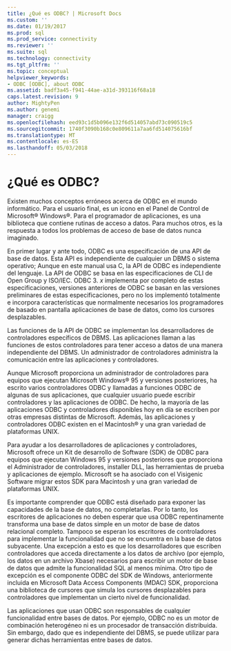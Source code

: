 ```yaml
---
title: ¿Qué es ODBC? | Microsoft Docs
ms.custom: ''
ms.date: 01/19/2017
ms.prod: sql
ms.prod_service: connectivity
ms.reviewer: ''
ms.suite: sql
ms.technology: connectivity
ms.tgt_pltfrm: ''
ms.topic: conceptual
helpviewer_keywords:
- ODBC [ODBC], about ODBC
ms.assetid: badf3a45-f941-44ae-a31d-393116f68a18
caps.latest.revision: 9
author: MightyPen
ms.author: genemi
manager: craigg
ms.openlocfilehash: eed93c1d5b096e132f6d514057abd73c090519c5
ms.sourcegitcommit: 1740f3090b168c0e809611a7aa6fd514075616bf
ms.translationtype: MT
ms.contentlocale: es-ES
ms.lasthandoff: 05/03/2018
---
```

# <a name="what-is-odbc"></a>¿Qué es ODBC?
Existen muchos conceptos erróneos acerca de ODBC en el mundo informático. Para el usuario final, es un icono en el Panel de Control de Microsoft® Windows®. Para el programador de aplicaciones, es una biblioteca que contiene rutinas de acceso a datos. Para muchos otros, es la respuesta a todos los problemas de acceso de base de datos nunca imaginado.  
  
 En primer lugar y ante todo, ODBC es una especificación de una API de base de datos. Esta API es independiente de cualquier un DBMS o sistema operativo; Aunque en este manual usa C, la API de ODBC es independiente del lenguaje. La API de ODBC se basa en las especificaciones de CLI de Open Group y ISO/IEC. ODBC 3. *x* implementa por completo de estas especificaciones, versiones anteriores de ODBC se basan en las versiones preliminares de estas especificaciones, pero no los implementó totalmente e incorpora características que normalmente necesarios los programadores de basado en pantalla aplicaciones de base de datos, como los cursores desplazables.  
  
 Las funciones de la API de ODBC se implementan los desarrolladores de controladores específicos de DBMS. Las aplicaciones llaman a las funciones de estos controladores para tener acceso a datos de una manera independiente del DBMS. Un administrador de controladores administra la comunicación entre las aplicaciones y controladores.  
  
 Aunque Microsoft proporciona un administrador de controladores para equipos que ejecutan Microsoft Windows® 95 y versiones posteriores, ha escrito varios controladores ODBC y llamadas a funciones ODBC de algunas de sus aplicaciones, que cualquier usuario puede escribir controladores y las aplicaciones de ODBC. De hecho, la mayoría de las aplicaciones ODBC y controladores disponibles hoy en día se escriben por otras empresas distintas de Microsoft. Además, las aplicaciones y controladores ODBC existen en el Macintosh® y una gran variedad de plataformas UNIX.  
  
 Para ayudar a los desarrolladores de aplicaciones y controladores, Microsoft ofrece un Kit de desarrollo de Software (SDK) de ODBC para equipos que ejecutan Windows 95 y versiones posteriores que proporciona el Administrador de controladores, installer DLL, las herramientas de prueba y aplicaciones de ejemplo. Microsoft se ha asociado con el Visigenic Software migrar estos SDK para Macintosh y una gran variedad de plataformas UNIX.  
  
 Es importante comprender que ODBC está diseñado para exponer las capacidades de la base de datos, no completarlas. Por lo tanto, los escritores de aplicaciones no deben esperar que usa ODBC repentinamente transforma una base de datos simple en un motor de base de datos relacional completo. Tampoco se esperan los escritores de controladores para implementar la funcionalidad que no se encuentra en la base de datos subyacente. Una excepción a esto es que los desarrolladores que escriben controladores que acceda directamente a los datos de archivo (por ejemplo, los datos en un archivo Xbase) necesarios para escribir un motor de base de datos que admite la funcionalidad SQL al menos mínima. Otro tipo de excepción es el componente ODBC del SDK de Windows, anteriormente incluida en Microsoft Data Access Components (MDAC) SDK, proporciona una biblioteca de cursores que simula los cursores desplazables para controladores que implementan un cierto nivel de funcionalidad.  
  
 Las aplicaciones que usan ODBC son responsables de cualquier funcionalidad entre bases de datos. Por ejemplo, ODBC no es un motor de combinación heterogéneo ni es un procesador de transacción distribuida. Sin embargo, dado que es independiente del DBMS, se puede utilizar para generar dichas herramientas entre bases de datos.
